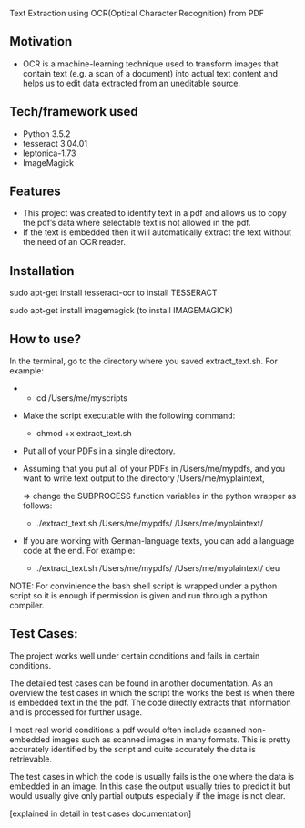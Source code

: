 Text Extraction using OCR(Optical Character Recognition) from PDF

Motivation
----------

-   OCR is a machine-learning technique used to transform images that contain text (e.g. a scan of a document) into actual text content and helps us to edit data extracted from an uneditable source.

Tech/framework used
-------------------

-   Python 3.5.2
-   tesseract 3.04.01
-   leptonica-1.73
-   ImageMagick

Features
--------

-   This project was created to identify text in a pdf and allows us to copy the pdf’s data where selectable text is not allowed in the pdf.
-   If the text is embedded then it will automatically extract the text without the need of an OCR reader.

Installation
------------

sudo apt-get install tesseract-ocr to install TESSERACT

sudo apt-get install imagemagick (to install IMAGEMAGICK)

How to use?
-----------

In the terminal, go to the directory where you saved extract\_text.sh. For example:

-   -   cd /Users/me/myscripts
-   Make the script executable with the following command:

    -   chmod +x extract\_text.sh
-   Put all of your PDFs in a single directory.
-   Assuming that you put all of your PDFs in /Users/me/mypdfs, and you want to write text output to the directory /Users/me/myplaintext,

     =&gt; change the SUBPROCESS function variables in the python wrapper as follows:

    -   ./extract\_text.sh /Users/me/mypdfs/ /Users/me/myplaintext/
-   If you are working with German-language texts, you can add a language code at the end. For example:

    -   ./extract\_text.sh /Users/me/mypdfs/ /Users/me/myplaintext/ deu

NOTE: For convinience the bash shell script is wrapped under a python script so it is enough if permission is given and run through a python compiler.

Test Cases:
-----------

The project works well under certain conditions and fails in certain conditions.

The detailed test cases can be found in another documentation. As an overview the test cases in which the script the works the best is when there is embedded text in the the pdf. The code directly extracts that information and is processed for further usage.

I most real world conditions a pdf would often include scanned non-embedded images such as scanned images in many formats. This is pretty accurately identified by the script and quite accurately the data is retrievable.

The test cases in which the code is usually fails is the one where the data is embedded in an image. In this case the output usually tries to predict it but would usually give only partial outputs especially if the image is not clear.

\[explained in detail in test cases documentation\]
